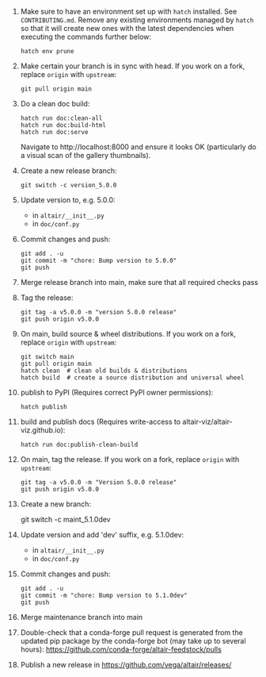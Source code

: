 1. Make sure to have an environment set up with `hatch` installed. See `CONTRIBUTING.md`.
   Remove any existing environments managed by `hatch` so that it will create new ones
   with the latest dependencies when executing the commands further below:
   
       hatch env prune

2. Make certain your branch is in sync with head. If you work on a fork, replace `origin` with `upstream`:
 
       git pull origin main

3. Do a clean doc build:

       hatch run doc:clean-all
       hatch run doc:build-html
       hatch run doc:serve
   
   Navigate to http://localhost:8000 and ensure it looks OK (particularly
   do a visual scan of the gallery thumbnails).

4. Create a new release branch:
       
       git switch -c version_5.0.0

5. Update version to, e.g. 5.0.0:

   - in ``altair/__init__.py``
   - in ``doc/conf.py``

6. Commit changes and push:

       git add . -u
       git commit -m "chore: Bump version to 5.0.0"
       git push

7. Merge release branch into main, make sure that all required checks pass

8. Tag the release:

       git tag -a v5.0.0 -m "version 5.0.0 release"
       git push origin v5.0.0

9. On main, build source & wheel distributions. If you work on a fork, replace `origin` with `upstream`:

       git switch main
       git pull origin main
       hatch clean  # clean old builds & distributions
       hatch build  # create a source distribution and universal wheel

10. publish to PyPI (Requires correct PyPI owner permissions):

        hatch publish

11. build and publish docs (Requires write-access to altair-viz/altair-viz.github.io):

        hatch run doc:publish-clean-build

12. On main, tag the release. If you work on a fork, replace `origin` with `upstream`:

        git tag -a v5.0.0 -m "Version 5.0.0 release"
        git push origin v5.0.0

13. Create a new branch:
       
       git switch -c maint_5.1.0dev

14. Update version and add 'dev' suffix, e.g. 5.1.0dev:

    - in ``altair/__init__.py``
    - in ``doc/conf.py``

15. Commit changes and push:

        git add . -u
        git commit -m "chore: Bump version to 5.1.0dev"
        git push
        
16. Merge maintenance branch into main

17. Double-check that a conda-forge pull request is generated from the updated
    pip package by the conda-forge bot (may take up to several hours):
    https://github.com/conda-forge/altair-feedstock/pulls

18. Publish a new release in https://github.com/vega/altair/releases/
